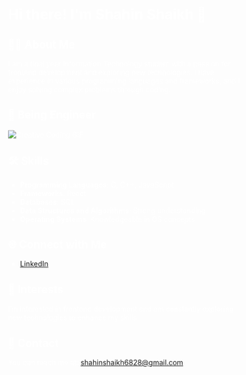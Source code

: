 <div style="background-image: url('https://img.freepik.com/free-vector/3d-style-black-background-with-paper-layer_206725-669.jpg'); padding: 20px; background-size: cover; color: white;"> 

# Hi there! I'm Shahin Shaikh 👋

## 👨‍💻 About Me
I am a final year Information Technology student with a passion for frontend development and exploring new technologies. I have experience in various programming languages and frameworks, and I enjoy solving complex problems through coding.

## 🎨 Being Engineer
![Creative Coding GIF](https://media4.giphy.com/media/v1.Y2lkPTc5MGI3NjExdzkwY3BqMjU3djAxZWFhdno1bG1oa3l0NW12eTBoNnVuajdjM3JhbSZlcD12MV9pbnRlcm5hbF9naWZfYnlfaWQmY3Q9Zw/bGgsc5mWoryfgKBx1u/giphy.webp)

## 🛠️ Skills
- **Programming Languages**: C, C++, JavaScript
- **Frameworks**: React
- **Databases**: SQL
- **Data Structures and Algorithms**: Strong understanding
- **Operating Systems**: Knowledgeable in OS concepts

## 🌐 Connect with Me
- [LinkedIn](https://www.linkedin.com/in/shahin-shaikh-5b6568229/)

## 🚀 Interests
I’m interested in frontend development and am constantly exploring new technologies to enhance my skills.

## 📧 Contact
You can reach me at: shahinshaikh6828@gmail.com

</div>
